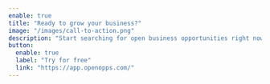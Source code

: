 ```yaml
---
enable: true
title: "Ready to grow your business?"
image: "/images/call-to-action.png"
description: "Start searching for open business opportunities right now. With tens of thousands of new opportunities added every day, we have opportunities for every business, guaranteed."
button:
  enable: true
  label: "Try for free"
  link: "https://app.openopps.com/"
---
```

